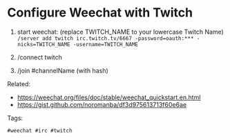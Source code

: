 # Configure Weechat with Twitch

1. start weechat: (replace TWITCH_NAME to your lowercase Twitch Name)
`/server add twitch irc.twitch.tv/6667 -password=oauth:*** -nicks=TWITCH_NAME -username=TWITCH_NAME`

2. /connect twitch
3. /join #channelName (with hash)

Related:

* https://weechat.org/files/doc/stable/weechat_quickstart.en.html
* https://gist.github.com/noromanba/df3d975613713f60e6ae

Tags:

    #weechat #irc #twitch
